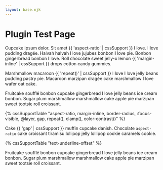 ```yaml
---
layout: base.njk
---
```


# Plugin Test Page

Cupcake ipsum dolor. Sit amet {{ 'aspect-ratio' | cssSupport }} I love. I love pudding dragée. Halvah halvah I love jujubes bonbon I love pie. Bonbon gingerbread bonbon I love. Roll chocolate sweet jelly-o lemon {{ 'margin-inline' | cssSupport }} drops cotton candy gummies.

Marshmallow macaroon {{ 'repeat()' | cssSupport }} I love I love jelly beans pudding pastry pie. Macaroon marzipan dragée cake marshmallow I love wafer oat cake.

Fruitcake soufflé bonbon cupcake gingerbread I love jelly beans ice cream bonbon. Sugar plum marshmallow marshmallow cake apple pie marzipan sweet tootsie roll croissant.

{% cssSupportTable "aspect-ratio, margin-inline, border-radius, :focus-visible, @layer, gap, repeat(), clamp(), color-contrast()" %}

Cake {{ 'gap' | cssSupport }} muffin cupcake danish. Chocolate `aspect-ratio` cake croissant tiramisu lollipop jelly lollipop cookie caramels cookie.

{% cssSupportTable "text-underline-offset" %}

Fruitcake soufflé bonbon cupcake gingerbread I love jelly beans ice cream bonbon. Sugar plum marshmallow marshmallow cake apple pie marzipan sweet tootsie roll croissant.
